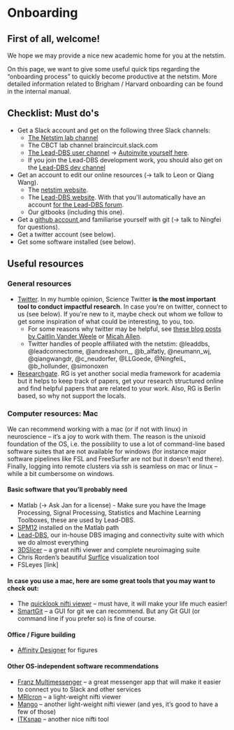 # Onboarding

## First of all, welcome!

We hope we may provide a nice new academic home for you at the netstim.

On this page, we want to give some useful quick tips regarding the “onboarding process” to quickly become productive at the netstim. More detailed information related to Brigham / Harvard onboarding can be found in the internal manual.&#x20;

## Checklist: Must do's

* Get a Slack account and get on the following three Slack channels:
  * [The Netstim lab channel](http://netstimworkchannel.slack.com)
  * The CBCT lab channel braincircuit.slack.com
  * [The Lead-DBS user channel](http://leadsuite.slack.com) -> [Autoinvite yourself here](http://www.lead-dbs.org/helpsupport/slack-user-channel/).
  * If you join the Lead-DBS development work, you should also get on the [Lead-DBS dev channel](http://lead-dbs.slack.com)
* Get an account to edit our online resources (-> talk to Leon or Qiang Wang).
  * The [netstim website](http://netstim.berlin).
  * The [Lead-DBS website](http://lead-dbs.org/wp-login.php). With that you'll automatically have an account [for the Lead-DBS forum](http://www.lead-dbs.org/forums/forum/lead-dbs-support-forum/).
  * Our gitbooks (including this one).
* Get a [github account ](https://github.com)and familiarise yourself with git (-> talk to Ningfei for questions).
* Get a twitter account (see below).
* Get some software installed (see below).&#x20;

## Useful resources

### General resources

* [Twitter](http://twitter.com). In my humble opinion, Science Twitter **is the most important tool to conduct impactful research**. In case you're on twitter, connect to us (see below). If you're new to it, maybe check out whom we follow to get some inspiration of what could be interesting, to you, too.
  * For some reasons why twitter may be helpful, see [these blog posts by Caitlin Vander Weele](http://media.inscopix.com/twitter-for-academics-101-getting-started) or [Micah Allen](https://micahallen.org/2015/12/04/how-useful-is-twitter-for-academics-really/).
  * Twitter handles of people affiliated with the netstim: @leaddbs, @leadconnectome, @andreashorn\_, @b\_alfatly, @neumann\_wj, @qiangwangdr, @c\_neudorfer, @LLGoede, @NingfeiL, @b\_hollunder, @simonoxen
* [Researchgate](http://researchgate.net). RG is yet another social media framework for academia but it helps to keep track of papers, get your research structured online and find helpful papers that are related to your work. Also, RG is Berlin based, so why not support the locals.

### Computer resources: Mac

We can recommend working with a mac (or if not with linux) in neuroscience – it’s a joy to work with them. The reason is the unixoid foundation of the OS, i.e. the possibility to use a lot of command-line based software suites that are not available for windows (for instance major software pipelines like FSL and FreeSurfer are not but it doesn’t end there). Finally, logging into remote clusters via ssh is seamless on mac or linux – while a bit cumbersome on windows.

#### Basic software that you’ll probably need

* Matlab (-> Ask Jan for a license) - Make sure you have the Image Processing, Signal Processing,  Statistics and Machine Learning Toolboxes, these are used by Lead-DBS.&#x20;
* [SPM12](https://www.fil.ion.ucl.ac.uk/spm/software/spm12/) installed on the Matlab path&#x20;
* [Lead-DBS](http://www.lead-dbs.org/), our in-house DBS imaging and connectivity suite with which we do almost everything&#x20;
* [3DSlicer](http://slicer.org/) – a great nifti viewer and complete neuroimaging suite&#x20;
* Chris Rorden’s beautiful [SurfIce](https://www.nitrc.org/projects/surfice/) visualization tool&#x20;
* FSLeyes \[link]

#### In case you use a mac, here are some great tools that you may want to check out:

* The [quicklook nifti viewer](http://dti-tk.sourceforge.net/pmwiki/pmwiki.php?n=QuicklookPlugin.Main) – must have, it will make your life much easier!&#x20;
* [SmartGit](https://www.syntevo.com/) – a GUI for git we can recommend. But any Git GUI (or command line if you prefer so) is fine of course.

#### Office / Figure building

* [Affinity Designer](https://affinity.serif.com/en-gb/) for figures&#x20;

#### Other OS-independent software recommendations

* [Franz Multimessenger](https://meetfranz.com/) – a great messenger app that will make it easier to connect you to Slack and other services&#x20;
* [MRIcron](https://www.nitrc.org/projects/mricron) – a light-weight nifti viewer&#x20;
* [Mango](http://ric.uthscsa.edu/mango/) – another light-weight nifti viewer (and yes, it’s good to have a few of those)&#x20;
* [ITKsnap](http://www.itksnap.org/pmwiki/pmwiki.php) – another nice nifti tool
